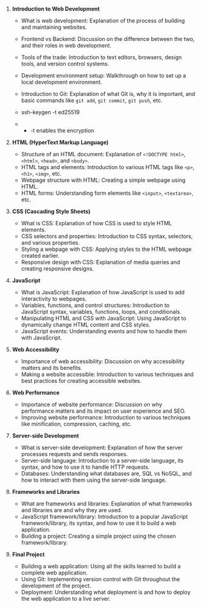 1. **Introduction to Web Development**
    * What is web development: Explanation of the process of building and maintaining websites.
    * Frontend vs Backend: Discussion on the difference between the two, and their roles in web development.
    * Tools of the trade: Introduction to text editors, browsers, design tools, and version control systems.
    * Development environment setup: Walkthrough on how to set up a local development environment.
    * Introduction to Git: Explanation of what Git is, why it is important, and basic commands like `git add`, `git commit`, `git push`, etc.
    
    * ssh-keygen -t ed25519
    * * -t enables the encryption

2. **HTML (HyperText Markup Language)**
    * Structure of an HTML document: Explanation of `<!DOCTYPE html>`, `<html>`, `<head>`, and `<body>`.
    * HTML tags and elements: Introduction to various HTML tags like `<p>`, `<h1>`, `<img>`, etc.
    * Webpage structure with HTML: Creating a simple webpage using HTML.
    * HTML forms: Understanding form elements like `<input>`, `<textarea>`, etc.

3. **CSS (Cascading Style Sheets)**
    * What is CSS: Explanation of how CSS is used to style HTML elements.
    * CSS selectors and properties: Introduction to CSS syntax, selectors, and various properties.
    * Styling a webpage with CSS: Applying styles to the HTML webpage created earlier.
    * Responsive design with CSS: Explanation of media queries and creating responsive designs.

4. **JavaScript**
    * What is JavaScript: Explanation of how JavaScript is used to add interactivity to webpages.
    * Variables, functions, and control structures: Introduction to JavaScript syntax, variables, functions, loops, and conditionals.
    * Manipulating HTML and CSS with JavaScript: Using JavaScript to dynamically change HTML content and CSS styles.
    * JavaScript events: Understanding events and how to handle them with JavaScript.

5. **Web Accessibility**
    * Importance of web accessibility: Discussion on why accessibility matters and its benefits.
    * Making a website accessible: Introduction to various techniques and best practices for creating accessible websites.

6. **Web Performance**
    * Importance of website performance: Discussion on why performance matters and its impact on user experience and SEO.
    * Improving website performance: Introduction to various techniques like minification, compression, caching, etc.

7. **Server-side Development**
    * What is server-side development: Explanation of how the server processes requests and sends responses.
    * Server-side language: Introduction to a server-side language, its syntax, and how to use it to handle HTTP requests.
    * Databases: Understanding what databases are, SQL vs NoSQL, and how to interact with them using the server-side language.

8. **Frameworks and Libraries**
    * What are frameworks and libraries: Explanation of what frameworks and libraries are and why they are used.
    * JavaScript framework/library: Introduction to a popular JavaScript framework/library, its syntax, and how to use it to build a web application.
    * Building a project: Creating a simple project using the chosen framework/library.

9. **Final Project**
    * Building a web application: Using all the skills learned to build a complete web application.
    * Using Git: Implementing version control with Git throughout the development of the project.
    * Deployment: Understanding what deployment is and how to deploy the web application to a live server.
